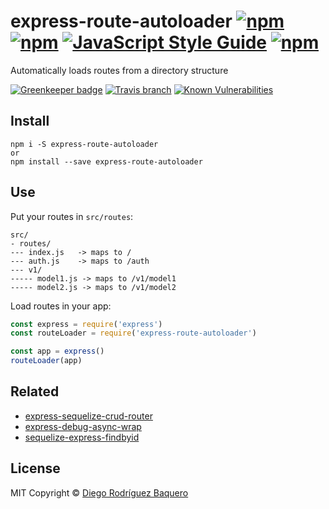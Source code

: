 # express-route-autoloader [![npm](https://img.shields.io/npm/v/express-route-autoloader.svg?style=flat-square)]() [![npm](https://img.shields.io/npm/dm/express-route-autoloader.svg?style=flat-square)]() [![JavaScript Style Guide](https://img.shields.io/badge/code_style-standard-brightgreen.svg?style=flat-square)](https://standardjs.com) [![npm](https://img.shields.io/npm/l/express-route-autoloader.svg?style=flat-square)](LICENSE)

Automatically loads routes from a directory structure

[![Greenkeeper badge](https://badges.greenkeeper.io/DiegoRBaquero/express-route-autoloader.svg)](https://greenkeeper.io/)
[![Travis branch](https://img.shields.io/travis/DiegoRBaquero/express-route-autoloader/master.svg?style=flat-square)]()
[![Known Vulnerabilities](https://snyk.io/test/github/diegorbaquero/express-route-autoloader/badge.svg?style=flat-square)](https://snyk.io/test/github/diegorbaquero/express-route-autoloader)

## Install

```
npm i -S express-route-autoloader
or
npm install --save express-route-autoloader
```

## Use

Put your routes in `src/routes`:

```
src/
- routes/
--- index.js   -> maps to /
--- auth.js    -> maps to /auth
--- v1/
----- model1.js -> maps to /v1/model1
----- model2.js -> maps to /v1/model2
```

Load routes in your app:

```js
const express = require('express')
const routeLoader = require('express-route-autoloader')

const app = express()
routeLoader(app)
```

## Related

- [express-sequelize-crud-router](https://github.com/DiegoRBaquero/express-sequelize-crud-router)
- [express-debug-async-wrap](https://github.com/DiegoRBaquero/express-debug-async-wrap)
- [sequelize-express-findbyid](https://github.com/DiegoRBaquero/sequelize-express-findbyid)

## License

MIT Copyright © [Diego Rodríguez Baquero](https://diegorbaquero.com)
